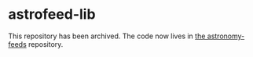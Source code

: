 # astrofeed-lib
This repository has been archived. The code now lives in [the astronomy-feeds](https://github.com/bluesky-astronomy/astronomy-feeds/tree/main) repository.
